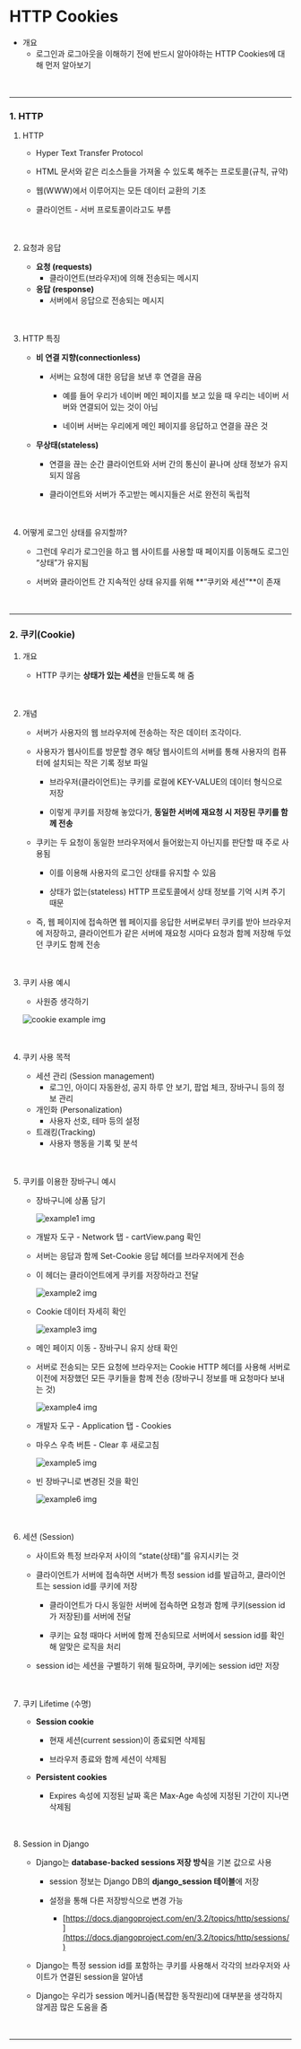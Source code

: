 # **HTTP Cookies**

- 개요
    - 로그인과 로그아웃을 이해하기 전에 반드시 알아야하는 HTTP Cookies에 대해 먼저 알아보기
<br><br><br>
---

### **1. HTTP**

1. HTTP
    - Hyper Text Transfer Protocol<br>

    - HTML 문서와 같은 리소스들을 가져올 수 있도록 해주는 프로토콜(규칙, 규약)
    - 웹(WWW)에서 이루어지는 모든 데이터 교환의 기초
    - 클라이언트 - 서버 프로토콜이라고도 부름
<br><br><br>

2. 요청과 응답
    - **요청 (requests)**
        - 클라이언트(브라우저)에 의해 전송되는 메시지
    - **응답 (response)**
        - 서버에서 응답으로 전송되는 메시지
<br><br><br>

3. HTTP 특징
    - **비 연결 지향(connectionless)**<br>

        - 서버는 요청에 대한 응답을 보낸 후 연결을 끊음<br>

            - 예를 들어 우리가 네이버 메인 페이지를 보고 있을 때 우리는 네이버 서버와 연결되어 있는 것이 아님<br>

            - 네이버 서버는 우리에게 메인 페이지를 응답하고 연결을 끊은 것
    - **무상태(stateless)**
        - 연결을 끊는 순간 클라이언트와 서버 간의 통신이 끝나며 상태 정보가 유지되지 않음<br>

        - 클라이언트와 서버가 주고받는 메시지들은 서로 완전히 독립적
<br><br><br>

4. 어떻게 로그인 상태를 유지할까?
    - 그런데 우리가 로그인을 하고 웹 사이트를 사용할 때 페이지를 이동해도 로그인 “상태”가 유지됨<br>

    - 서버와 클라이언트 간 지속적인 상태 유지를 위해 **“쿠키와 세션”**이 존재
<br><br><br>
---

### **2. 쿠키(Cookie)**

1. 개요
    - HTTP 쿠키는 **상태가 있는 세션**을 만들도록 해 줌
<br><br><br>

2. 개념
    - 서버가 사용자의 웹 브라우저에 전송하는 작은 데이터 조각이다.<br>

    - 사용자가 웹사이트를 방문할 경우 해당 웹사이트의 서버를 통해 사용자의 컴퓨터에 설치되는 작은 기록 정보 파일
        - 브라우저(클라이언트)는 쿠키를 로컬에 KEY-VALUE의 데이터 형식으로 저장<br>

        - 이렇게 쿠키를 저장해 놓았다가, **동일한 서버에 재요청 시 저장된 쿠키를 함께 전송**
    - 쿠키는 두 요청이 동일한 브라우저에서 들어왔는지 아닌지를 판단할 때 주로 사용됨
        - 이를 이용해 사용자의 로그인 상태를 유지할 수 있음<br>

        - 상태가 없는(stateless) HTTP 프로토콜에서 상태 정보를 기억 시켜 주기 때문
    - 즉, 웹 페이지에 접속하면 웹 페이지를 응답한 서버로부터 쿠키를 받아 브라우저에 저장하고, 클라이언트가 같은 서버에 재요청 시마다 요청과 함께 저장해 두었던 쿠키도 함께 전송
<br><br><br>

3. 쿠키 사용 예시
    - 사원증 생각하기
    
    ![cookie example img](./images/cookie%20example.png)
<br><br><br>

4. 쿠키 사용 목적
    - 세션 관리 (Session management)
        - 로그인, 아이디 자동완성, 공지 하루 안 보기, 팝업 체크, 장바구니 등의 정보 관리
    - 개인화 (Personalization)
        - 사용자 선호, 테마 등의 설정
    - 트래킹(Tracking)
        - 사용자 행동을 기록 및 분석
<br><br><br>

5. 쿠키를 이용한 장바구니 예시
    - 장바구니에 상품 담기<br>

        
        ![example1 img](./images/example1.png)
        
    - 개발자 도구 - Network 탭 - cartView.pang 확인
    - 서버는 응답과 함께 Set-Cookie 응답 헤더를 브라우저에게 전송
    - 이 헤더는 클라이언트에게 쿠키를 저장하라고 전달
        
        ![example2 img](./images/example2.png)
        
    - Cookie 데이터 자세히 확인
        
        ![example3 img](./images/example3.png)
        
    - 메인 페이지 이동 - 장바구니 유지 상태 확인
    - 서버로 전송되는 모든 요청에 브라우저는 Cookie HTTP 헤더를 사용해 서버로 이전에 저장했던 모든 쿠키들을 함께 전송 (장바구니 정보를 매 요청마다 보내는 것)
        
        ![example4 img](./images/example4.png)
        
    - 개발자 도구 - Application 탭 - Cookies
    - 마우스 우측 버튼 - Clear 후 새로고침
        
        ![example5 img](./images/example5.png)
        
    - 빈 장바구니로 변경된 것을 확인
        
        ![example6 img](./images/example6.png)
<br><br><br>        
    
6. 세션 (Session)
    - 사이트와 특정 브라우저 사이의 “state(상태)”를 유지시키는 것<br>

    - 클라이언트가 서버에 접속하면 서버가 특정 session id를 발급하고, 클라이언트는 session id를 쿠키에 저장
        - 클라이언트가 다시 동일한 서버에 접속하면 요청과 함께 쿠키(session id가 저장된)를 서버에 전달<br>

        - 쿠키는 요청 때마다 서버에 함께 전송되므로 서버에서 session id를 확인해 알맞은 로직을 처리
    - session id는 세션을 구별하기 위해 필요하며, 쿠키에는 session id만 저장
<br><br><br>

7. 쿠키 Lifetime (수명)
    - **Session cookie**<br>

        - 현재 세션(current session)이 종료되면 삭제됨<br>

        - 브라우저 종료와 함께 세션이 삭제됨
    - **Persistent cookies**
        - Expires 속성에 지정된 날짜 혹은 Max-Age 속성에 지정된 기간이 지나면 삭제됨
<br><br><br>

8. Session in Django
    - Django는 **database-backed sessions 저장 방식**을 기본 값으로 사용<br>

        - session 정보는 Django DB의 **django_session 테이블**에 저장<br>
        
        - 설정을 통해 다른 저장방식으로 변경 가능
            - [https://docs.djangoproject.com/en/3.2/topics/http/sessions/](https://docs.djangoproject.com/en/3.2/topics/http/sessions/)
    - Django는 특정 session id를 포함하는 쿠키를 사용해서 각각의 브라우저와 사이트가 연결된 session을 알아냄
    - Django는 우리가 session 메커니즘(복잡한 동작원리)에 대부분을 생각하지 않게끔 많은 도움을 줌
<br><br><br>
---
